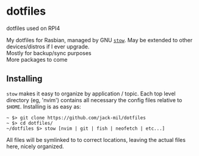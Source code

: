 # dotfiles
dotfiles used on RPI4

My dotfiles for Rasbian, managed by GNU [`stow`](https://www.gnu.org/software/stow/). May be extended to other devices/distros if I ever upgrade.  
Mostly for backup/sync purposes  
More packages to come  

## Installing 
`stow` makes it easy to organize by application / topic. Each top level directory (eg, 'nvim') contains all necessary the config files relative to `$HOME`. Installing is as easy as:
```
~ $> git clone https://github.com/jack-mil/dotfiles  
~ $> cd dotfiles/  
~/dotfiles $> stow [nvim | git | fish | neofetch | etc...]  
```

All files will be symlinked to to correct locations, leaving the actual files here, nicely organized.
